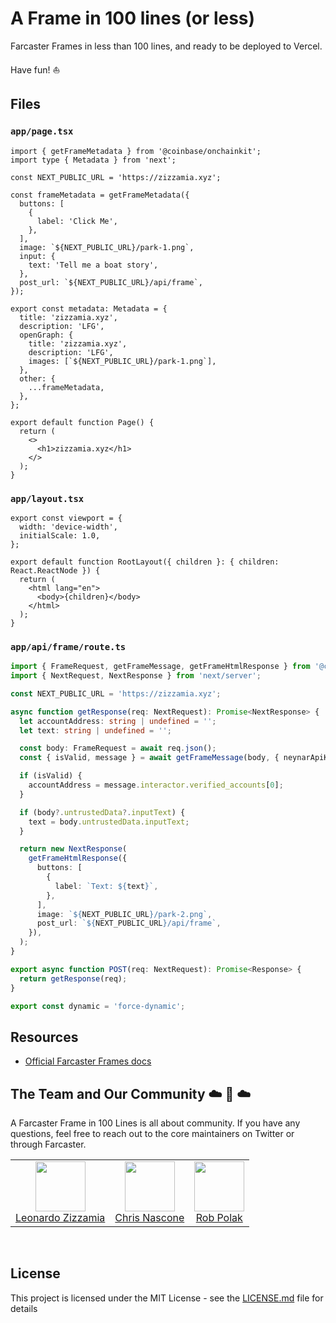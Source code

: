 # A Frame in 100 lines (or less)

Farcaster Frames in less than 100 lines, and ready to be deployed to Vercel.

Have fun! ⛵️

## Files

### `app/page.tsx`

```tsx
import { getFrameMetadata } from '@coinbase/onchainkit';
import type { Metadata } from 'next';

const NEXT_PUBLIC_URL = 'https://zizzamia.xyz';

const frameMetadata = getFrameMetadata({
  buttons: [
    {
      label: 'Click Me',
    },
  ],
  image: `${NEXT_PUBLIC_URL}/park-1.png`,
  input: {
    text: 'Tell me a boat story',
  },
  post_url: `${NEXT_PUBLIC_URL}/api/frame`,
});

export const metadata: Metadata = {
  title: 'zizzamia.xyz',
  description: 'LFG',
  openGraph: {
    title: 'zizzamia.xyz',
    description: 'LFG',
    images: [`${NEXT_PUBLIC_URL}/park-1.png`],
  },
  other: {
    ...frameMetadata,
  },
};

export default function Page() {
  return (
    <>
      <h1>zizzamia.xyz</h1>
    </>
  );
}
```

### `app/layout.tsx`

```tsx
export const viewport = {
  width: 'device-width',
  initialScale: 1.0,
};

export default function RootLayout({ children }: { children: React.ReactNode }) {
  return (
    <html lang="en">
      <body>{children}</body>
    </html>
  );
}
```

### `app/api/frame/route.ts`

```ts
import { FrameRequest, getFrameMessage, getFrameHtmlResponse } from '@coinbase/onchainkit';
import { NextRequest, NextResponse } from 'next/server';

const NEXT_PUBLIC_URL = 'https://zizzamia.xyz';

async function getResponse(req: NextRequest): Promise<NextResponse> {
  let accountAddress: string | undefined = '';
  let text: string | undefined = '';

  const body: FrameRequest = await req.json();
  const { isValid, message } = await getFrameMessage(body, { neynarApiKey: 'NEYNAR_ONCHAIN_KIT' });

  if (isValid) {
    accountAddress = message.interactor.verified_accounts[0];
  }

  if (body?.untrustedData?.inputText) {
    text = body.untrustedData.inputText;
  }

  return new NextResponse(
    getFrameHtmlResponse({
      buttons: [
        {
          label: `Text: ${text}`,
        },
      ],
      image: `${NEXT_PUBLIC_URL}/park-2.png`,
      post_url: `${NEXT_PUBLIC_URL}/api/frame`,
    }),
  );
}

export async function POST(req: NextRequest): Promise<Response> {
  return getResponse(req);
}

export const dynamic = 'force-dynamic';
```

## Resources

- [Official Farcaster Frames docs](https://warpcast.notion.site/Farcaster-Frames-4bd47fe97dc74a42a48d3a234636d8c5)

## The Team and Our Community ☁️ 🌁 ☁️

A Farcaster Frame in 100 Lines is all about community. If you have any questions, feel free to reach out to the core maintainers on Twitter or through Farcaster.

<table>
  <tbody>
    <tr>
      <td align="center" valign="top">
        <a href="https://twitter.com/Zizzamia">
          <img width="80" height="80" src="https://github.com/zizzamia.png?s=100">
        </a>
        <br />
        <a href="https://twitter.com/Zizzamia">Leonardo Zizzamia</a>
      </td>
      <td align="center" valign="top">
        <a href="https://warpcast.com/cnasc">
          <img width="80" height="80" src="https://github.com/cnasc.png?s=100">
        </a>
        <br />
        <a href="https://warpcast.com/cnasc">Chris Nascone</a>
      </td>
      <td align="center" valign="top">
        <a href="https://twitter.com/0xr0b_eth">
          <img width="80" height="80" src="https://github.com/robpolak.png?s=100">
        </a>
        <br />
        <a href="https://twitter.com/0xr0b_eth">Rob Polak</a>
      </td>
    </tr>
  </tbody>
</table>

<br />

## License

This project is licensed under the MIT License - see the [LICENSE.md](LICENSE.md) file for details
